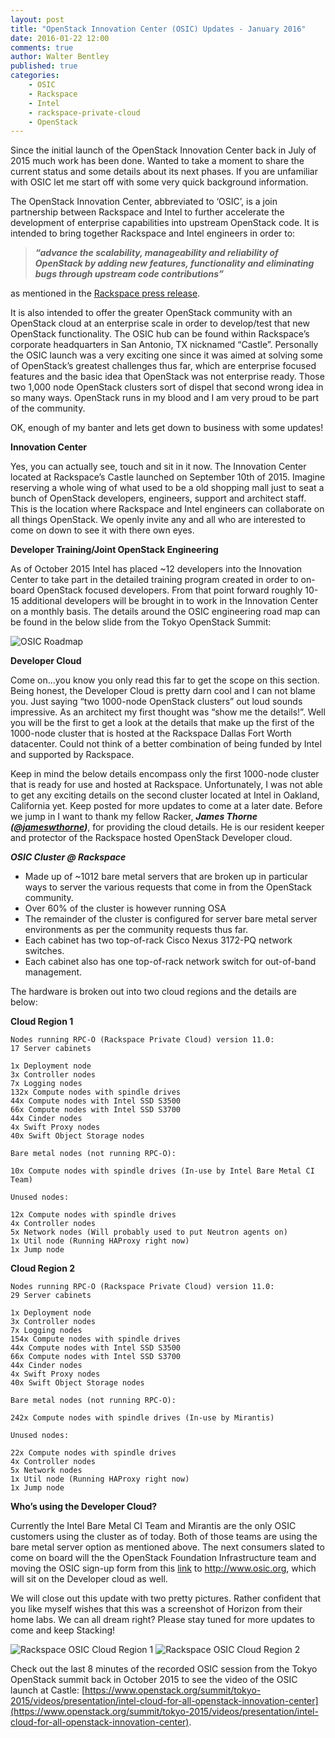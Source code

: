 ```yaml
---
layout: post
title: "OpenStack Innovation Center (OSIC) Updates - January 2016"
date: 2016-01-22 12:00
comments: true
author: Walter Bentley
published: true
categories:
    - OSIC
    - Rackspace
    - Intel
    - rackspace-private-cloud
    - OpenStack
---
```


Since the initial launch of the OpenStack Innovation Center back in July of 2015 much work has been done.  Wanted to take a moment to share the current status and some details about its next phases.  If you are unfamiliar with OSIC let me start off with some very quick background information.

<!-- more -->

The OpenStack Innovation Center, abbreviated to ‘OSIC’, is a join partnership between Rackspace and Intel to further accelerate the development of enterprise capabilities into upstream OpenStack code.  It is intended to bring together Rackspace and Intel engineers in order to: 

>***“advance the scalability, manageability and reliability of OpenStack by adding new features, functionality and eliminating bugs through upstream code contributions”*** 

as mentioned in the [Rackspace press release](https://blog.rackspace.com/newsarticles/rackspace-collaborates-with-intel-to-accelerate-openstack-enterprise-feature-development-and-adoption/).

It is also intended to offer the greater OpenStack community with an OpenStack cloud at an enterprise scale in order to develop/test that new OpenStack functionality.  The OSIC hub can be found within Rackspace’s corporate headquarters in San Antonio, TX nicknamed “Castle”. Personally the OSIC launch was a very exciting one since it was aimed at solving some of OpenStack’s greatest challenges thus far, which are enterprise focused features and the basic idea that OpenStack was not enterprise ready.  Those two 1,000 node OpenStack clusters sort of dispel that second wrong idea in so many ways.  OpenStack runs in my blood and I am very proud to be part of the community.

OK, enough of my banter and lets get down to business with some updates!

**Innovation Center**

Yes, you can actually see, touch and sit in it now.  The Innovation Center located at Rackspace’s Castle launched on September 10th of 2015.  Imagine reserving a whole wing of what used to be a old shopping mall just to seat a bunch of OpenStack developers, engineers, support and architect staff.  This is the location where Rackspace and Intel engineers can collaborate on all things OpenStack.  We openly invite any and all who are interested to come on down to see it with there own eyes.

**Developer Training/Joint OpenStack Engineering**

As of October 2015 Intel has placed ~12 developers into the Innovation Center to take part in the detailed training program created in order to on-board OpenStack focused developers.  From that point forward roughly 10-15 additional developers will be brought in to work in the Innovation Center on a monthly basis.  The details around the OSIC engineering road map can be found in the below slide from the Tokyo OpenStack Summit:

![OSIC Roadmap]()

**Developer Cloud**

Come on...you know you only read this far to get the scope on this section.  Being honest, the Developer Cloud is pretty darn cool and I can not blame you.  Just saying “two 1000-node OpenStack clusters” out loud sounds impressive.  As an architect my first thought was “show me the details!”.  Well you will be the first to get a look at the details that make up the first of the 1000-node cluster that is hosted at the Rackspace Dallas Fort Worth datacenter.  Could not think of a better combination of being funded by Intel and supported by Rackspace.
 
Keep in mind the below details encompass only the first 1000-node cluster that is ready for use and hosted at Rackspace.  Unfortunately, I was not able to get any exciting details on the second cluster located at Intel in Oakland, California yet.  Keep posted for more updates to come at a later date.  Before we jump in I want to thank my fellow Racker, ***James Thorne ([@jameswthorne](https://twitter.com/jameswthorne))***, for providing the cloud details.  He is our resident keeper and protector of the Rackspace hosted OpenStack Developer cloud.

***OSIC Cluster @ Rackspace***

* Made up of ~1012 bare metal servers that are broken up in particular ways to server the various requests that come in from the OpenStack community.
* Over 60% of the cluster is however running OSA
* The remainder of the cluster is configured for server bare metal server environments as per the community requests thus far.
* Each cabinet has two top-of-rack Cisco Nexus 3172-PQ network switches.
* Each cabinet also has one top-of-rack network switch for out-of-band management.

The hardware is broken out into two cloud regions and the details are below:

****Cloud Region 1****

	Nodes running RPC-O (Rackspace Private Cloud) version 11.0:
	17 Server cabinets
	
	1x Deployment node
	3x Controller nodes
	7x Logging nodes
    132x Compute nodes with spindle drives
    44x Compute nodes with Intel SSD S3500
    66x Compute nodes with Intel SSD S3700
    44x Cinder nodes
    4x Swift Proxy nodes
    40x Swift Object Storage nodes

	Bare metal nodes (not running RPC-O):

    10x Compute nodes with spindle drives (In-use by Intel Bare Metal CI Team)

	Unused nodes:

    12x Compute nodes with spindle drives
    4x Controller nodes
    5x Network nodes (Will probably used to put Neutron agents on)
    1x Util node (Running HAProxy right now)
    1x Jump node

****Cloud Region 2****

	Nodes running RPC-O (Rackspace Private Cloud) version 11.0:
	29 Server cabinets

    1x Deployment node
    3x Controller nodes
    7x Logging nodes
    154x Compute nodes with spindle drives
    44x Compute nodes with Intel SSD S3500
    66x Compute nodes with Intel SSD S3700
    44x Cinder nodes
    4x Swift Proxy nodes
    40x Swift Object Storage nodes

	Bare metal nodes (not running RPC-O):

    242x Compute nodes with spindle drives (In-use by Mirantis)

	Unused nodes:

    22x Compute nodes with spindle drives
    4x Controller nodes
    5x Network nodes
    1x Util node (Running HAProxy right now)
    1x Jump node


**Who’s using the Developer Cloud?**

Currently the Intel Bare Metal CI Team and Mirantis are the only OSIC customers using the cluster as of today.  Both of those teams are using the bare metal server option as mentioned above.  The next consumers slated to come on board will the the OpenStack Foundation Infrastructure team and moving the OSIC sign-up form from this [link](http://go.rackspace.com/developercloud) to http://www.osic.org, which will sit on the Developer cloud as well.

We will close out this update with two pretty pictures.  Rather confident that you like myself wishes that this was a screenshot of Horizon from their home labs.  We can all dream right?  Please stay tuned for more updates to come and keep Stacking!

![Rackspace OSIC Cloud Region 1]()
![Rackspace OSIC Cloud Region 2]()

Check out the last 8 minutes of the recorded OSIC session from the Tokyo OpenStack summit back in October 2015 to see the video of the OSIC launch at Castle: [https://www.openstack.org/summit/tokyo-2015/videos/presentation/intel-cloud-for-all-openstack-innovation-center](https://www.openstack.org/summit/tokyo-2015/videos/presentation/intel-cloud-for-all-openstack-innovation-center).